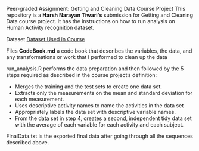Peer-graded Assignment: Getting and Cleaning Data Course Project
This repository is a **Harsh Narayan Tiwari's** submission for Getting and Cleaning Data course project. 
It has the instructions on how to run analysis on Human Activity recognition dataset.

Dataset
[Dataset Used in Course](http://archive.ics.uci.edu/ml/datasets/Human+Activity+Recognition+Using+Smartphones)

Files
**CodeBook.md** a code book that describes the variables, the data, and any transformations or work that I performed to clean up the data

run_analysis.R performs the data preparation and then followed by the 5 steps required as described in the course project’s definition:
* Merges the training and the test sets to create one data set.
* Extracts only the measurements on the mean and standard deviation for each measurement.
* Uses descriptive activity names to name the activities in the data set
* Appropriately labels the data set with descriptive variable names.
* From the data set in step 4, creates a second, independent tidy data set with the average of each variable for each activity and each subject.

FinalData.txt is the exported final data after going through all the sequences described above.
